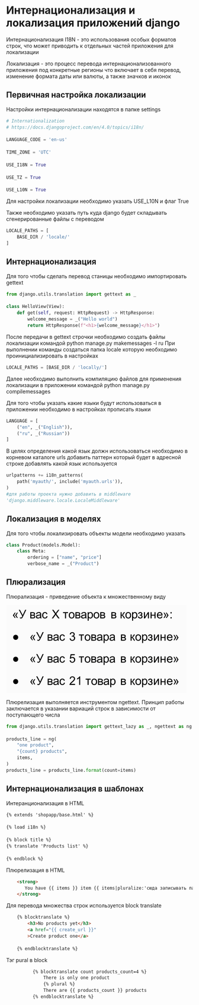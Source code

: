 # Интернационализация и локализация приложений django
Интернационализация I18N - это использования особых форматов строк, что может приводить к отдельных частей приложения 
для локализации

Локализация - это процесс перевода интернационализованного приложения под конкретные регионы что включает в себя перевод,
изменение формата даты или валюты, а также значков и иконок 

## Первичная настройка локализации
Настройки интернационализации находятся в папке settings
```python
# Internationalization
# https://docs.djangoproject.com/en/4.0/topics/i18n/

LANGUAGE_CODE = 'en-us'

TIME_ZONE = 'UTC'

USE_I18N = True

USE_TZ = True

USE_L10N = True

```
Для настройки локализации необходимо указать USE_L10N и флаг True

Также необходимо указать путь куда django будет складывать сгенерированные файлы с переводом
```python
LOCALE_PATHS = [
    BASE_DIR / 'locale/'
]
```
## Интернационализация
Для того чтобы сделать перевод станицы необходимо импортировать gettext
```python
from django.utils.translation import gettext as _

class HelloView(View):
    def get(self, request: HttpRequest) -> HttpResponse:
        welcome_message = _("Hello world")
        return HttpResponse(f"<h1>{welcome_message}</h1>")
```
После передачи в gettext строчки необходимо создать файлы локализации командой python manage.py makemessages -l ru
При выполнении команды создаться папка locale которую необходимо проинициализировать в настройках 

```python
LOCALE_PATHS = [BASE_DIR / 'locally/']
```
Далее необходимо выполнить компиляцию файлов для применения локализации в приложении командой python manage.py compilemessages

Для того чтобы указать какие языки будут использоваться в приложении необходимо в настройках прописать языки
```python
LANGUAGE = [
    ("en", _("English")),
    ("ru", _("Russian"))
]
```

В целях определения какой язык должн использоваться необходимо в корневом каталоге urls добавить паттерн который будет
в адресной строке добавлять какой язык используется 
```python
urlpatterns += i18n_patterns(
    path('myauth/', include('myauth.urls')),
)
#для работы проекта нужно добавить в middleware 
'django.middleware.locale.LocaleMiddleware'
```

## Локализация в моделях
Для того чтобы локализировать объекты модели необходимо указать 
```python
class Product(models.Model):
    class Meta:
        ordering = ["name", "price"]
        verbose_name = _("Product")
```

## Плюрализация
Плюрализация - приведение объекта к множественному виду

![img_2.png](img_2.png)

Плюрелизация выполняется инструментом ngettext. Принцип работы заключается в указании вариаций строк в зависимости от 
поступающего числа 
```python
from django.utils.translation import gettext_lazy as _, ngettext as ng

products_line = ng(
    "one product",
    "{count} products",
    items,
)
products_line = products_line.format(count=items)
```

## Интернационализация в шаблонах
Интеранционализация в HTML
```html
{% extends 'shopapp/base.html' %}

{% load i18n %}

{% block title %}
{% translate 'Products list' %}
    
{% endblock %}
```
Плюрелизация в HTML
```html
    <strong>
       You have {{ items }} item {{ items|pluralize:'сюда записывать параметры для окончаний' }}
    </strong>
```
Для перевода множества строк используется block translate
```html
    {% blocktranslate %}
        <h3>No products yet</h3>
        <a href="{{ create_url }}"
        >Create product one</a>

    {% endblocktranslate %}
```
Тэг pural в block 
```html
          {% blocktranslate count products_count=4 %}
              There is only one product
              {% plural %}
              There are {{ products_count }} products
          {% endblocktranslate %}
```

